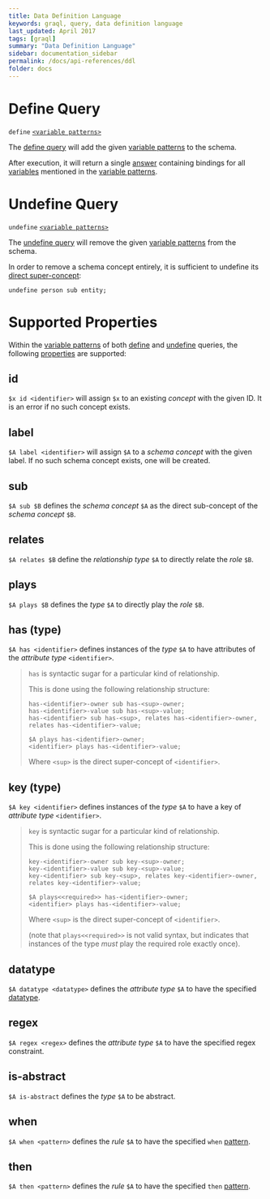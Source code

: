 ```yaml
---
title: Data Definition Language
keywords: graql, query, data definition language
last_updated: April 2017
tags: [graql]
summary: "Data Definition Language"
sidebar: documentation_sidebar
permalink: /docs/api-references/ddl
folder: docs
---
```


# Define Query

`define` [`<variable patterns>`](./query.html#variable-pattern)

The [define query](#define-query) will add the given [variable patterns](./querying-data/overview#variable-pattern) to the schema.

After execution, it will return a single [answer](./querying-data/overview#answer) containing bindings for all
[variables](./querying-data/overview#variable) mentioned in the [variable patterns](./querying-data/overview#variable-pattern).

# Undefine Query

`undefine` [`<variable patterns>`](./querying-data/overview#variable-pattern)

The [undefine query](#undefine-query) will remove the given [variable patterns](./querying-data/overview#variable-pattern) from the
schema.

In order to remove a schema concept entirely, it is sufficient to undefine its [direct super-concept](#sub):

<!-- Ignored so we don't delete the person type for real -->
```graql-test-ignore
undefine person sub entity;
```

# Supported Properties

Within the [variable patterns](./querying-data/overviewl#variable-pattern) of both [define](#define-query) and
[undefine](#undefine-query) queries, the following [properties](./querying-data/overview#property) are supported:

## id

`$x id <identifier>` will assign `$x` to an existing _concept_ with the given ID. It is an error if no such concept
exists.

## label

`$A label <identifier>` will assign `$A` to a _schema concept_ with the given label. If no such schema concept exists,
one will be created.

## sub

`$A sub $B` defines the _schema concept_ `$A` as the direct sub-concept of the _schema concept_ `$B`.

## relates

`$A relates $B` define the _relationship type_ `$A` to directly relate the _role_ `$B`.

## plays

`$A plays $B` defines the _type_ `$A` to directly play the _role_ `$B`.

## has (type)

`$A has <identifier>` defines instances of the _type_ `$A` to have attributes of the _attribute type_ `<identifier>`.

> `has` is syntactic sugar for a particular kind of relationship.
>
> This is done using the following relationship structure:
> ```graql-test-ignore
> has-<identifier>-owner sub has-<sup>-owner;
> has-<identifier>-value sub has-<sup>-value;
> has-<identifier> sub has-<sup>, relates has-<identifier>-owner, relates has-<identifier>-value;
>
> $A plays has-<identifier>-owner;
> <identifier> plays has-<identifier>-value;
> ```
> Where `<sup>` is the direct super-concept of `<identifier>`.

## key (type)

`$A key <identifier>` defines instances of the _type_ `$A` to have a key of _attribute type_ `<identifier>`.

> `key` is syntactic sugar for a particular kind of relationship.
>
> This is done using the following relationship structure:
> ```graql-test-ignore
> key-<identifier>-owner sub key-<sup>-owner;
> key-<identifier>-value sub key-<sup>-value;
> key-<identifier> sub key-<sup>, relates key-<identifier>-owner, relates key-<identifier>-value;
>
> $A plays<<required>> has-<identifier>-owner;
> <identifier> plays has-<identifier>-value;
> ```
> Where `<sup>` is the direct super-concept of `<identifier>`.
> <!-- TODO: This is pretty bad -->
> (note that `plays<<required>>` is not valid syntax, but indicates that instances of the type _must_ play the required
> role exactly once).

## datatype

`$A datatype <datatype>` defines the _attribute type_ `$A` to have the specified
[datatype](./querying-data/overview#value).

## regex

`$A regex <regex>` defines the _attribute type_ `$A` to have the specified regex constraint.

## is-abstract

`$A is-abstract` defines the _type_ `$A` to be abstract.

## when

`$A when <pattern>` defines the _rule_ `$A` to have the specified `when` [pattern](./dml.html#pattern).

## then

`$A then <pattern>` defines the _rule_ `$A` to have the specified `then` [pattern](./dml.html#pattern).
